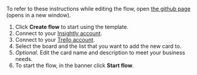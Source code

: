 To refer to these instructions while editing the flow, open [the github page](https://github.com/ot4i/app-connect-templates/blob/main/resources/markdown/Create%20a%20Trello%20card%20for%20every%20new%20Insightly%20task_instructions.md) (opens in a new window).

1. Click **Create flow** to start using the template.
1. Connect to your [Insightly account](https://ibm.biz/aasinsightly).
1. Connect to your [Trello account](https://ibm.biz/aastrello).
1. Select the board and the list that you want to add the new card to.
1. _Optional_. Edit the card name and description to meet your business needs.
1. To start the flow, in the banner click **Start flow**.
